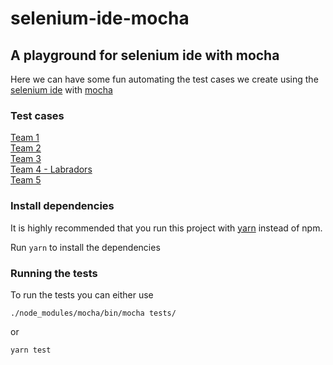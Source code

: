 # selenium-ide-mocha
## A playground for selenium ide with mocha
Here we can have some fun automating the test cases we create using the [selenium ide](https://www.selenium.dev/selenium-ide/) with [mocha](https://mochajs.org/)

### Test cases
[Team 1](https://enroutesystems.atlassian.net/wiki/spaces/ROCKSTARS/pages/86900928/Team+1)  
[Team 2](https://enroutesystems.atlassian.net/wiki/spaces/ROCKSTARS/pages/88047622/Team+2)  
[Team 3](https://enroutesystems.atlassian.net/wiki/spaces/ROCKSTARS/pages/87883784/Team+3)  
[Team 4 - Labradors](https://enroutesystems.atlassian.net/wiki/spaces/ROCKSTARS/pages/86933588/Team+4+Labradors)  
[Team 5](https://enroutesystems.atlassian.net/wiki/spaces/ROCKSTARS/pages/87949323)

### Install dependencies
It is highly recommended that you run this project with [yarn](https://classic.yarnpkg.com/en/docs/install/#mac-stable) instead of npm. 

Run ```yarn``` to install the dependencies

### Running the tests

To run the tests you can either use
```
./node_modules/mocha/bin/mocha tests/
```
or 
```
yarn test
```
